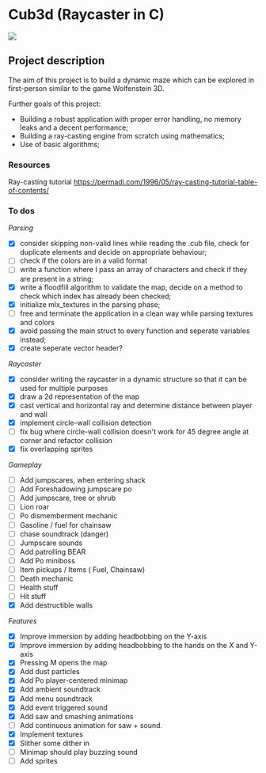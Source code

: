# Cub3d (Raycaster in C)
![](https://github.com/fvan-wij/Cub3d_Telestein3D/blob/main/telestein.gif)

## Project description
The aim of this project is to build a dynamic maze which can be explored in first-person similar to the game Wolfenstein 3D.

Further goals of this project:
- Building a robust application with proper error handling, no memory leaks and a decent performance;
- Building a ray-casting engine from scratch using mathematics;
- Use of basic algorithms;

### Resources

Ray-casting tutorial
https://permadi.com/1996/05/ray-casting-tutorial-table-of-contents/

### To dos

*Parsing*

- [x] consider skipping non-valid lines while reading the .cub file, check for duplicate elements and decide on appropriate behaviour;
- [ ] check if the colors are in a valid format
- [ ] write a function where I pass an array of characters and check if they are present in a string;
- [x] write a floodfill algorithm to validate the map, decide on a method to check which index has already been checked;
- [x] initialize mlx_textures in the parsing phase;
- [ ] free and terminate the application in a clean way while parsing textures and colors
- [x] avoid passing the main struct to every function and seperate variables instead;
- [x] create seperate vector header?

*Raycaster*

- [x] consider writing the raycaster in a dynamic structure so that it can be used for multiple purposes
- [x] draw a 2d representation of the map
- [x] cast vertical and horizontal ray and determine distance between player and wall
- [x] implement circle-wall collision detection
- [ ] fix bug where circle-wall collision doesn't work for 45 degree angle at corner and refactor collision
- [x] fix overlapping sprites

*Gameplay*
- [ ] Add jumpscares, when entering shack
- [ ] Add Foreshadowing jumpscare po
- [ ] Add jumpscare, tree or shrub
- [ ] Lion roar
- [ ] Po dismemberment mechanic
- [ ] Gasoline / fuel for chainsaw
- [ ] chase soundtrack (danger)
- [ ] Jumpscare sounds
- [ ] Add patrolling BEAR
- [ ] Add Po miniboss
- [ ] Item pickups / Items ( Fuel, Chainsaw)
- [ ] Death mechanic
- [ ] Health stuff
- [ ] Hit stuff
- [x] Add destructible walls

*Features*
- [x] Improve immersion by adding headbobbing on the Y-axis
- [x] Improve immersion by adding headbobbing to the hands on the X and Y-axis
- [x] Pressing M opens the map
- [x] Add dust particles
- [x] Add Po player-centered minimap
- [x] Add ambient soundtrack
- [x] Add menu soundtrack
- [x] Add event triggered sound
- [x] Add saw and smashing animations
- [ ] Add continuous animation for saw + sound.
- [x] Implement textures
- [x] Slither some dither in
- [ ] Minimap should play buzzing sound
- [ ] Add sprites
